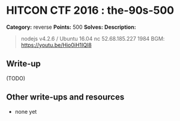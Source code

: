 # HITCON CTF 2016 : the-90s-500

**Category:** reverse
**Points:** 500
**Solves:**
**Description:**

> nodejs v4.2.6 / Ubuntu 16.04 nc 52.68.185.227 1984   BGM: <https://youtu.be/Hio0iH1IQl8>


## Write-up

(TODO)

## Other write-ups and resources

* none yet
